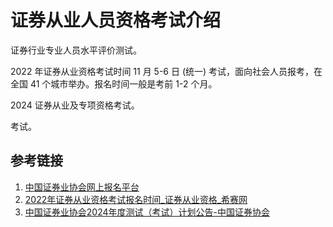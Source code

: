 # 证券从业人员资格考试介绍


证券行业专业人员水平评价测试。


2022 年证券从业资格考试时间 11 月 5-6 日 (统一) 考试，面向社会人员报考，在全国 41 个城市举办。报名时间一般是考前 1-2 个月。

2024 证券从业及专项资格考试。

考试。
## 参考链接
1. [中国证券业协会网上报名平台](https://ks.sac.net.cn/sac/login/login_lb.htm)
2. [2022年证券从业资格考试报名时间\_证券从业资格\_希赛网](https://www.educity.cn/zq/2300949.html)
3. [中国证券业协会2024年度测试（考试）计划公告-中国证券协会](https://www.sac.net.cn/cyry/kspt/kstz/202312/t20231229_63057.html)
